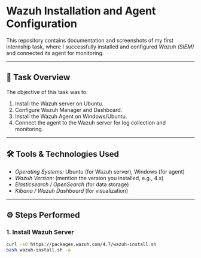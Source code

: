 # Wazuh Installation and Agent Configuration  

This repository contains documentation and screenshots of my first internship task, where I successfully installed and configured *Wazuh (SIEM)* and connected its agent for monitoring.  

---

## 📌 Task Overview  
The objective of this task was to:  
1. Install the Wazuh server on Ubuntu.  
2. Configure Wazuh Manager and Dashboard.  
3. Install the Wazuh Agent on Windows/Ubuntu.  
4. Connect the agent to the Wazuh server for log collection and monitoring.  

---

## 🛠 Tools & Technologies Used  
- *Operating Systems:* Ubuntu (for Wazuh server), Windows (for agent)  
- *Wazuh Version:* (mention the version you installed, e.g., 4.x)  
- *Elasticsearch / OpenSearch* (for data storage)  
- *Kibana / Wazuh Dashboard* (for visualization)  

---

## ⚙ Steps Performed  

### 1. Install Wazuh Server  
```bash
curl -sO https://packages.wazuh.com/4.7/wazuh-install.sh
bash wazuh-install.sh -a
